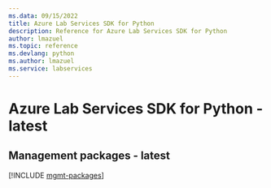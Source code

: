 ```yaml
---
ms.data: 09/15/2022
title: Azure Lab Services SDK for Python
description: Reference for Azure Lab Services SDK for Python
author: lmazuel
ms.topic: reference
ms.devlang: python
ms.author: lmazuel
ms.service: labservices
---
```

# Azure Lab Services SDK for Python - latest

## Management packages - latest
[!INCLUDE [mgmt-packages](lab-services-mgmt-index.md)]